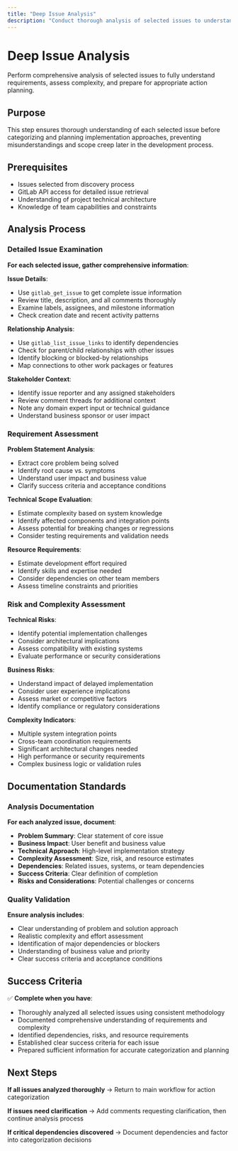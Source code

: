 ```yaml
---
title: "Deep Issue Analysis"
description: "Conduct thorough analysis of selected issues to understand requirements, complexity, and implementation approach"
---
```


# Deep Issue Analysis

Perform comprehensive analysis of selected issues to fully understand requirements, assess complexity, and prepare for appropriate action planning.

## Purpose

This step ensures thorough understanding of each selected issue before categorizing and planning implementation approaches, preventing misunderstandings and scope creep later in the development process.

## Prerequisites

- Issues selected from discovery process
- GitLab API access for detailed issue retrieval
- Understanding of project technical architecture
- Knowledge of team capabilities and constraints

## Analysis Process

### Detailed Issue Examination

**For each selected issue, gather comprehensive information**:

**Issue Details**:
- Use `gitlab_get_issue` to get complete issue information
- Review title, description, and all comments thoroughly
- Examine labels, assignees, and milestone information
- Check creation date and recent activity patterns

**Relationship Analysis**:
- Use `gitlab_list_issue_links` to identify dependencies
- Check for parent/child relationships with other issues
- Identify blocking or blocked-by relationships
- Map connections to other work packages or features

**Stakeholder Context**:
- Identify issue reporter and any assigned stakeholders
- Review comment threads for additional context
- Note any domain expert input or technical guidance
- Understand business sponsor or user impact

### Requirement Assessment

**Problem Statement Analysis**:
- Extract core problem being solved
- Identify root cause vs. symptoms
- Understand user impact and business value
- Clarify success criteria and acceptance conditions

**Technical Scope Evaluation**:
- Estimate complexity based on system knowledge
- Identify affected components and integration points
- Assess potential for breaking changes or regressions
- Consider testing requirements and validation needs

**Resource Requirements**:
- Estimate development effort required
- Identify skills and expertise needed
- Consider dependencies on other team members
- Assess timeline constraints and priorities

### Risk and Complexity Assessment

**Technical Risks**:
- Identify potential implementation challenges
- Consider architectural implications
- Assess compatibility with existing systems
- Evaluate performance or security considerations

**Business Risks**:
- Understand impact of delayed implementation
- Consider user experience implications
- Assess market or competitive factors
- Identify compliance or regulatory considerations

**Complexity Indicators**:
- Multiple system integration points
- Cross-team coordination requirements
- Significant architectural changes needed
- High performance or security requirements
- Complex business logic or validation rules

## Documentation Standards

### Analysis Documentation

**For each analyzed issue, document**:
- **Problem Summary**: Clear statement of core issue
- **Business Impact**: User benefit and business value
- **Technical Approach**: High-level implementation strategy  
- **Complexity Assessment**: Size, risk, and resource estimates
- **Dependencies**: Related issues, systems, or team dependencies
- **Success Criteria**: Clear definition of completion
- **Risks and Considerations**: Potential challenges or concerns

### Quality Validation

**Ensure analysis includes**:
- Clear understanding of problem and solution approach
- Realistic complexity and effort assessment
- Identification of major dependencies or blockers
- Understanding of business value and priority
- Clear success criteria and acceptance conditions

## Success Criteria

✅ **Complete when you have**:
- Thoroughly analyzed all selected issues using consistent methodology
- Documented comprehensive understanding of requirements and complexity
- Identified dependencies, risks, and resource requirements
- Established clear success criteria for each issue
- Prepared sufficient information for accurate categorization and planning

## Next Steps

**If all issues analyzed thoroughly** → Return to main workflow for action categorization

**If issues need clarification** → Add comments requesting clarification, then continue analysis process

**If critical dependencies discovered** → Document dependencies and factor into categorization decisions